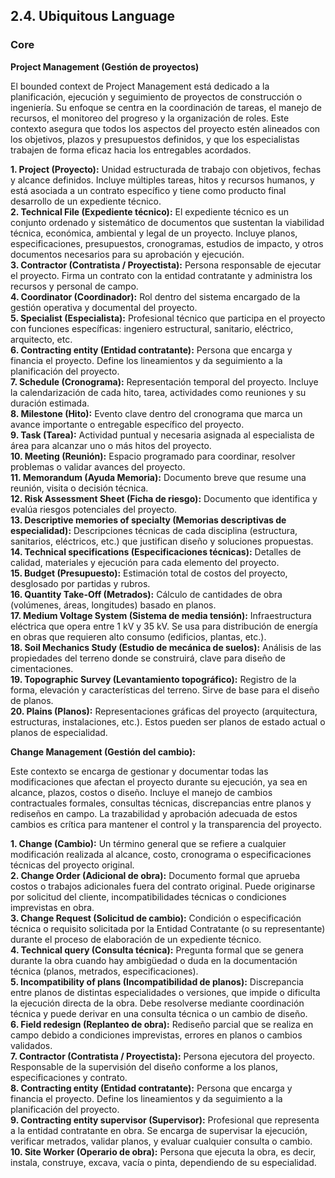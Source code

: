 ## 2.4. Ubiquitous Language

### Core

**Project Management (Gestión de proyectos)**

El bounded context de Project Management está dedicado a la planificación, ejecución y seguimiento de proyectos de construcción o ingeniería. Su enfoque se centra en la coordinación de tareas, el manejo de recursos, el monitoreo del progreso y la organización de roles. Este contexto asegura que todos los aspectos del proyecto estén alineados con los objetivos, plazos y presupuestos definidos, y que los especialistas trabajen de forma eficaz hacia los entregables acordados.

**1. Project (Proyecto):** Unidad estructurada de trabajo con objetivos, fechas y alcance definidos. Incluye múltiples tareas, hitos y recursos humanos, y está asociada a un contrato específico y tiene como producto final desarrollo de un expediente técnico.  
**2. Technical File (Expediente técnico):** El expediente técnico es un conjunto ordenado y sistemático de documentos que sustentan la viabilidad técnica, económica, ambiental y legal de un proyecto. Incluye planos, especificaciones, presupuestos, cronogramas, estudios de impacto, y otros documentos necesarios para su aprobación y ejecución.  
**3. Contractor (Contratista / Proyectista):** Persona responsable de ejecutar el proyecto. Firma un contrato con la entidad contratante y administra los recursos y personal de campo.  
**4. Coordinator (Coordinador):** Rol dentro del sistema encargado de la gestión operativa y documental del proyecto.  
**5. Specialist (Especialista):** Profesional técnico que participa en el proyecto con funciones específicas: ingeniero estructural, sanitario, eléctrico, arquitecto, etc.  
**6. Contracting entity (Entidad contratante):** Persona que encarga y financia el proyecto. Define los lineamientos y da seguimiento a la planificación del proyecto.  
**7. Schedule (Cronograma):** Representación temporal del proyecto. Incluye la calendarización de cada hito, tarea, actividades como reuniones y su duración estimada.  
**8. Milestone (Hito):** Evento clave dentro del cronograma que marca un avance importante o entregable específico del proyecto.  
**9. Task (Tarea):** Actividad puntual y necesaria asignada al especialista de área para alcanzar uno o más hitos del proyecto.  
**10. Meeting (Reunión):** Espacio programado para coordinar, resolver problemas o validar avances del proyecto.  
**11. Memorandum (Ayuda Memoria):** Documento breve que resume una reunión, visita o decisión técnica.  
**12. Risk Assessment Sheet (Ficha de riesgo):** Documento que identifica y evalúa riesgos potenciales del proyecto.  
**13. Descriptive memories of specialty (Memorias descriptivas de especialidad):** Descripciones técnicas de cada disciplina (estructura, sanitarios, eléctricos, etc.) que justifican diseño y soluciones propuestas.  
**14. Technical specifications (Especificaciones técnicas):** Detalles de calidad, materiales y ejecución para cada elemento del proyecto.  
**15. Budget (Presupuesto):** Estimación total de costos del proyecto, desglosado por partidas y rubros.  
**16. Quantity Take-Off (Metrados):** Cálculo de cantidades de obra (volúmenes, áreas, longitudes) basado en planos.  
**17. Medium Voltage System (Sistema de media tensión):** Infraestructura eléctrica que opera entre 1 kV y 35 kV. Se usa para distribución de energía en obras que requieren alto consumo (edificios, plantas, etc.).  
**18. Soil Mechanics Study (Estudio de mecánica de suelos):** Análisis de las propiedades del terreno donde se construirá, clave para diseño de cimentaciones.  
**19. Topographic Survey (Levantamiento topográfico):** Registro de la forma, elevación y características del terreno. Sirve de base para el diseño de planos.  
**20. Plains (Planos):** Representaciones gráficas del proyecto (arquitectura, estructuras, instalaciones, etc.). Estos pueden ser planos de estado actual o planos de especialidad.  


**Change Management (Gestión del cambio):**

Este contexto se encarga de gestionar y documentar todas las modificaciones que afectan el proyecto durante su ejecución, ya sea en alcance, plazos, costos o diseño. Incluye el manejo de cambios contractuales formales, consultas técnicas, discrepancias entre planos y rediseños en campo. La trazabilidad y aprobación adecuada de estos cambios es crítica para mantener el control y la transparencia del proyecto.

**1. Change (Cambio):** Un término general que se refiere a cualquier modificación realizada al alcance, costo, cronograma o especificaciones técnicas del proyecto original.  
**2. Change Order (Adicional de obra):** Documento formal que aprueba costos o trabajos adicionales fuera del contrato original. Puede originarse por solicitud del cliente, incompatibilidades técnicas o condiciones imprevistas en obra.  
**3. Change Request (Solicitud de cambio):** Condición o especificación técnica o requisito solicitada por la Entidad Contratante (o su representante) durante el proceso de elaboración de un expediente técnico.  
**4. Technical query (Consulta técnica):** Pregunta formal que se genera durante la obra cuando hay ambigüedad o duda en la documentación técnica (planos, metrados, especificaciones).  
**5. Incompatibility of plans (Incompatibilidad de planos):** Discrepancia entre planos de distintas especialidades o versiones, que impide o dificulta la ejecución directa de la obra. Debe resolverse mediante coordinación técnica y puede derivar en una consulta técnica o un cambio de diseño.  
**6. Field redesign (Replanteo de obra):** Rediseño parcial que se realiza en campo debido a condiciones imprevistas, errores en planos o cambios validados.  
**7. Contractor (Contratista / Proyectista):** Persona ejecutora del proyecto. Responsable de la supervisión del diseño conforme a los planos, especificaciones y contrato.  
**8. Contracting entity (Entidad contratante):** Persona que encarga y financia el proyecto. Define los lineamientos y da seguimiento a la planificación del proyecto.  
**9. Contracting entity supervisor (Supervisor):** Profesional que representa a la entidad contratante en obra. Se encarga de supervisar la ejecución, verificar metrados, validar planos, y evaluar cualquier consulta o cambio.  
**10. Site Worker (Operario de obra):** Persona que ejecuta la obra, es decir, instala, construye, excava, vacía o pinta, dependiendo de su especialidad.  


